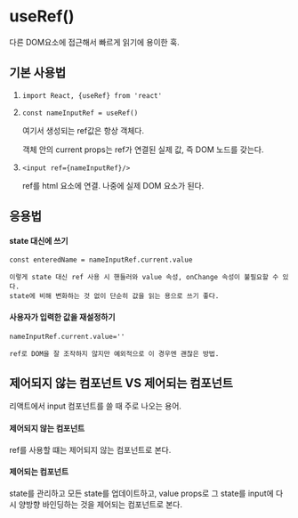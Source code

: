 # useRef()

다른 DOM요소에 접근해서 빠르게 읽기에 용이한 훅.

## 기본 사용법

1. `import React, {useRef} from 'react'`

2. `const nameInputRef = useRef()`

   여기서 생성되는 ref값은 항상 객체다.

   객체 안의 current props는 ref가 연결된 실제 값, 즉 DOM 노드를 갖는다.

3. `<input ref={nameInputRef}/>`

   ref를 html 요소에 연결. 나중에 실제 DOM 요소가 된다.

## 응용법

#### state 대신에 쓰기

`const enteredName = nameInputRef.current.value`

    이렇게 state 대신 ref 사용 시 핸들러와 value 속성, onChange 속성이 불필요할 수 있다.
    state에 비해 변화하는 것 없이 단순히 값을 읽는 용으로 쓰기 좋다.

#### 사용자가 입력한 값을 재설정하기

`nameInputRef.current.value=''`

    ref로 DOM을 잘 조작하지 않지만 예외적으로 이 경우엔 괜찮은 방법.

## 제어되지 않는 컴포넌트 VS 제어되는 컴포넌트

리액트에서 input 컴포넌트를 쓸 때 주로 나오는 용어.

#### 제어되지 않는 컴포넌트

ref를 사용할 떄는 제어되지 않는 컴포넌트로 본다.

#### 제어되는 컴포넌트

state를 관리하고 모든 state를 업데이트하고, value props로 그 state를 input에 다시 양방향 바인딩하는 것을 제어되는 컴포넌트로 본다.
